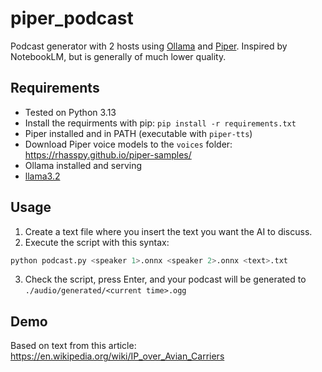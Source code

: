 # piper_podcast

Podcast generator with 2 hosts using [Ollama](https://ollama.com/) and [Piper](https://github.com/rhasspy/piper). Inspired by NotebookLM, but is generally of much lower quality. 

## Requirements
* Tested on Python 3.13
* Install the requirments with pip: `pip install -r requirements.txt`
* Piper installed and in PATH (executable with `piper-tts`)
* Download Piper voice models to the `voices` folder: https://rhasspy.github.io/piper-samples/
* Ollama installed and serving
* [llama3.2](https://ollama.com/library/llama3.2)

## Usage
1. Create a text file where you insert the text you want the AI to discuss.
2. Execute the script with this syntax:
```bash
python podcast.py <speaker 1>.onnx <speaker 2>.onnx <text>.txt 
```
3. Check the script, press Enter, and your podcast will be generated to `./audio/generated/<current time>.ogg`

## Demo
Based on text from this article: https://en.wikipedia.org/wiki/IP_over_Avian_Carriers